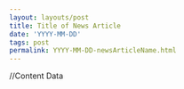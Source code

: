 ```yaml
---
layout: layouts/post
title: Title of News Article
date: 'YYYY-MM-DD'
tags: post
permalink: YYYY-MM-DD-newsArticleName.html
---
```

//Content Data
